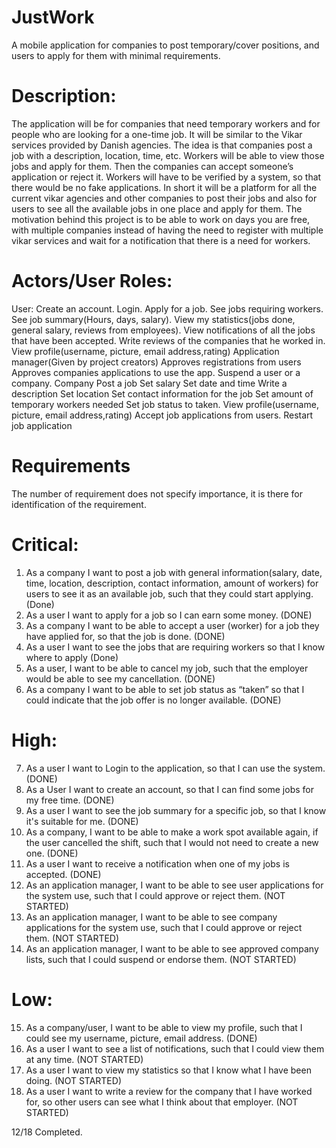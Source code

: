 # JustWork
A mobile application for companies to post temporary/cover positions, and users to apply for them with minimal requirements.
# Description:
The application will be for companies that need temporary workers and for people who are looking for a one-time job. It will be similar to the Vikar services provided by Danish agencies. 
The idea is that companies post a job with a description, location, time, etc. Workers will be able to view those jobs and apply for them. Then the companies can accept someone’s application or reject it. Workers will have to be verified by a system, so that there would be no fake applications.
In short it will be a platform for all the current vikar agencies and other companies to post their jobs and also for users to see all the available jobs in one place and apply for them. 
The motivation behind this project is to be able to work on days you are free, with multiple companies instead of having the need to register with multiple vikar services and wait for a notification that there is a need for workers.
# Actors/User Roles:
User:
  Create an account.
  Login.
  Apply for a job.
  See jobs requiring workers.
  See job summary(Hours, days, salary).
  View my statistics(jobs done, general salary, reviews from employees).
  View notifications of all the jobs that have been accepted.
  Write reviews of the companies that he worked in.
  View profile(username, picture, email address,rating)
 Application manager(Given by project creators)
  Approves registrations from users
  Approves companies applications to use the app.
  Suspend a user or a company.
Company 
  Post a job
      Set salary
      Set date and time
      Write a description
      Set location
      Set contact information for the job
      Set amount of temporary workers needed
      Set job status to taken.
  View profile(username, picture, email address,rating)
  Accept job applications from users.
  Restart job application
# Requirements
  
  The number of requirement does not specify importance, it is there for identification of the requirement.
# Critical:
1.  As a company I want to post a job with general information(salary, date, time, location, description, contact information, amount of workers) for users to see it as an available job, such that they could start applying.  (Done)
2.  As a user I want to apply for a job so I can earn some money. (DONE)
3.  As a company I want to be able to accept a user (worker) for a job they have applied for, so that the job is done. (DONE)
4.  As a user I want to see the jobs that are requiring workers so that I know where to apply (Done)
5.  As a user, I want to be able to cancel my job, such that the employer would be able to see my cancellation. (DONE)
6.  As a company I want to be able to set job status as “taken” so that I could indicate that the job offer is no longer available. (DONE)
# High:
7.  As a user I want to Login to the application, so that I can use the system. (DONE)
8.  As a User I want to create an account, so that I can find some jobs for my free time. (DONE)
9.  As a user I want to see the job summary for a specific job, so that I know it's suitable for me. (DONE)
10. As a company, I want to be able to make a work spot available again, if the user cancelled the shift, such that I would not need to create a new one. (DONE)
11. As a user I want to receive a notification when one of my jobs is accepted.  (DONE)
12. As an application manager, I want to be able to see user applications for the system use, such that I could approve or reject them. (NOT STARTED)
13. As an application manager, I want to be able to see company applications for the system use, such that I could approve or reject them. (NOT STARTED)
14. As an application manager, I want to be able to see approved company lists, such that I could suspend or endorse them. (NOT STARTED)
# Low:
15. As a company/user, I want to be able to view my profile, such that I could see my username, picture, email address.  (DONE)
16. As a user I want to see a list of notifications, such that I could view them at any time. (NOT STARTED)
17. As a user I want to view my statistics so that I know what I have been doing. (NOT STARTED)   
18. As a user I want to write a review for the company that I have worked for, so other users can see what I think about that employer. (NOT STARTED)

12/18 Completed.



